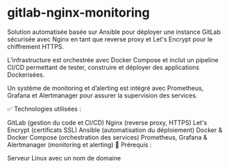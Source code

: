 # gitlab-nginx-monitoring

Solution automatisée basée sur Ansible pour déployer une instance GitLab sécurisée avec Nginx en tant que reverse proxy et Let's Encrypt pour le chiffrement HTTPS.

L’infrastructure est orchestrée avec Docker Compose et inclut un pipeline CI/CD permettant de tester, construire et déployer des applications Dockerisées.

Un système de monitoring et d’alerting est intégré avec Prometheus, Grafana et Alertmanager pour assurer la supervision des services.

✅ Technologies utilisées :

GitLab (gestion du code et CI/CD)
Nginx (reverse proxy, HTTPS)
Let's Encrypt (certificats SSL)
Ansible (automatisation du déploiement)
Docker & Docker Compose (orchestration des services)
Prometheus, Grafana & Alertmanager (monitoring et alerting)
🔧 Prérequis :

Serveur Linux avec un nom de domaine
